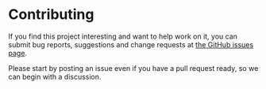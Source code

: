 # Contributing

If you find this project interesting and want to help work on it, you
can submit bug reports, suggestions and change requests at
[the GitHub issues page](https://github.com/oden-lang/oden/issues).

Please start by posting an issue even if you have a pull request ready,
so we can begin with a discussion.
